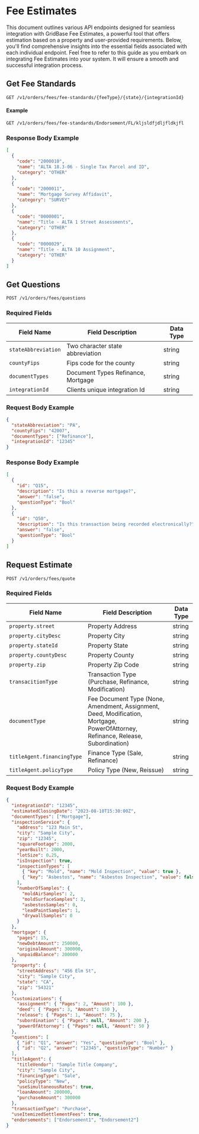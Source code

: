 # Fee Estimates

This document outlines various API endpoints designed for seamless integration with GridBase Fee Estimates, a powerful tool that offers estimation based on a property and user-provided requirements. Below, you'll find comprehensive insights into the essential fields associated with each individual endpoint. Feel free to refer to this guide as you embark on integrating Fee Estimates into your system. It will ensure a smooth and successful integration process.

## Get Fee Standards

`GET /v1/orders/fees/fee-standards/{feeType}/{state}/{integrationId}`

#### Example

`GET /v1/orders/fees/fee-standards/Endorsement/FL/kljsldfjdljfldkjfl`

### Response Body Example

```json
[
  {
    "code": "2000010",
    "name": "ALTA 18.3-06 - Single Tax Parcel and ID",
    "category": "OTHER"
  },
  {
    "code": "2000011",
    "name": "Mortgage Survey Affidavit",
    "category": "SURVEY"
  },
  {
    "code": "0000001",
    "name": "Title - ALTA 1 Street Assessments",
    "category": "OTHER"
  },
  {
    "code": "0000029",
    "name": "Title - ALTA 10 Assignment",
    "category": "OTHER"
  }
]
```

## Get Questions

`POST /v1/orders/fees/questions`

### Required Fields

| Field Name          | Field Description                  | Data Type |
| ------------------- | ---------------------------------- | --------- |
| `stateAbbreviation` | Two character state abbreviation   | string    |
| `countyFips`        | Fips code for the county           | string    |
| `documentTypes`     | Document Types Refinance, Mortgage | string    |
| `integrationId`     | Clients unique integration Id      | string    |

### Request Body Example

```json
{
  "stateAbbreviation": "PA",
  "countyFips": "42007",
  "documentTypes": ["Refinance"],
  "integrationId": "12345"
}
```

### Response Body Example

```json
[
  {
    "id": "Q15",
    "description": "Is this a reverse mortgage?",
    "answer": "false",
    "questionType": "Bool"
  },
  {
    "id": "Q50",
    "description": "Is this transaction being recorded electronically?",
    "answer": "false",
    "questionType": "Bool"
  }
]
```

## Request Estimate

`POST /v1/orders/fees/quote`

### Required Fields

| Field Name                 | Field Description                                                                                                                 | Data Type |
| -------------------------- | --------------------------------------------------------------------------------------------------------------------------------- | --------- |
| `property.street`          | Property Address                                                                                                                  | string    |
| `property.cityDesc`        | Property City                                                                                                                     | string    |
| `property.stateId`         | Property State                                                                                                                    | string    |
| `property.countyDesc`      | Property County                                                                                                                   | string    |
| `property.zip`             | Property Zip Code                                                                                                                 | string    |
| `transacitionType`         | Transaction Type (Purchase, Refinance, Modification)                                                                              | string    |
| `documentType`             | Fee Document Type (None, Amendment, Assignment, Deed, Modification, Mortgage, PowerOfAttorney, Refinance, Release, Subordination) | string    |
| `titleAgent.financingType` | Finance Type (Sale, Refinance)                                                                                                    | string    |
| `titleAgent.policyType`    | Policy Type (New, Reissue)                                                                                                        | string    |

### Request Body Example

```json
{
  "integrationId": "12345",
  "estimatedClosingDate": "2023-08-10T15:30:00Z",
  "documentTypes": ["Mortgage"],
  "inspectionService": {
    "address": "123 Main St",
    "city": "Sample City",
    "zip": "12345",
    "squareFootage": 2000,
    "yearBuilt": 2000,
    "lotSize": 0.25,
    "isInspection": true,
    "inspectionTypes": [
      { "key": "Mold", "name": "Mold Inspection", "value": true },
      { "key": "Asbestos", "name": "Asbestos Inspection", "value": false }
    ],
    "numberOfSamples": {
      "moldAirSamples": 2,
      "moldSurfaceSamples": 3,
      "asbestosSamples": 0,
      "leadPaintSamples": 1,
      "drywallSamples": 0
    }
  },
  "mortgage": {
    "pages": 15,
    "newDebtAmount": 250000,
    "originalAmount": 300000,
    "unpaidBalance": 200000
  },
  "property": {
    "streetAddress": "456 Elm St",
    "city": "Sample City",
    "state": "CA",
    "zip": "54321"
  },
  "customizations": {
    "assignment": { "Pages": 2, "Amount": 100 },
    "deed": { "Pages": 3, "Amount": 150 },
    "release": { "Pages": 1, "Amount": 75 },
    "subordination": { "Pages": null, "Amount": 200 },
    "powerOfAttorney": { "Pages": null, "Amount": 50 }
  },
  "questions": [
    { "id": "Q1", "answer": "Yes", "questionType": "Bool" },
    { "id": "Q2", "answer": "12345", "questionType": "Number" }
  ],
  "titleAgent": {
    "titleVendor": "Sample Title Company",
    "city": "Sample City",
    "financingType": "Sale",
    "policyType": "New",
    "useSimultaneousRates": true,
    "loanAmount": 200000,
    "purchaseAmount": 300000
  },
  "transactionType": "Purchase",
  "useItemizedSettlementFees": true,
  "endorsements": ["Endorsement1", "Endorsement2"]
}
```
